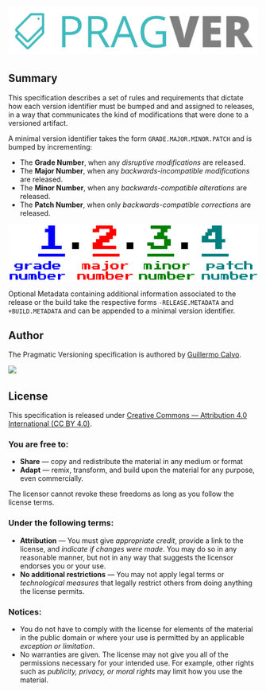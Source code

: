 
# ![Pragmatic Versioning](img/title-light-512.png)

## Summary

This specification describes a set of rules and requirements that dictate how
each version identifier must be bumped and and assigned to releases, in a way
that communicates the kind of modifications that were done to a versioned
artifact.

A minimal version identifier takes the form `GRADE.MAJOR.MINOR.PATCH` and is
bumped by incrementing:

- The **Grade Number**, when any *disruptive modifications* are released.
- The **Major Number**, when any *backwards-incompatible modifications* are
  released.
- The **Minor Number**, when any *backwards-compatible alterations* are
  released.
- The **Patch Number**, when only *backwards-compatible corrections* are
  released.

![](img/pragver.png)

Optional Metadata containing additional information associated to the release or
the build take the respective forms `-RELEASE.METADATA` and `+BUILD.METADATA`
and can be appended to a minimal version identifier.


## Author

The Pragmatic Versioning specification is authored by
[Guillermo Calvo](https://github.com/guillermocalvo).

[![](https://guillermo.dev/assets/images/thumb.png)](https://guillermo.dev/)


## License

This specification is released under
[Creative Commons — Attribution 4.0 International (CC BY 4.0)](LICENSE.md).

### You are free to:

- **Share** — copy and redistribute the material in any medium or format
- **Adapt** — remix, transform, and build upon the material for any purpose,
  even commercially.

The licensor cannot revoke these freedoms as long as you follow the license
terms.

### Under the following terms:

- **Attribution** — You must give *appropriate credit*, provide a link to the
  license, and *indicate if changes were made*. You may do so in any reasonable
  manner, but not in any way that suggests the licensor endorses you or your
  use.
- **No additional restrictions** — You may not apply legal terms or
  *technological measures* that legally restrict others from doing anything the
  license permits.

### Notices:

- You do not have to comply with the license for elements of the material in the
  public domain or where your use is permitted by an applicable
  *exception or limitation*.
- No warranties are given. The license may not give you all of the permissions
  necessary for your intended use. For example, other rights such as
  *publicity, privacy, or moral rights* may limit how you use the material.
